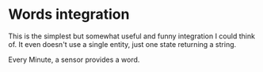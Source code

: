 # Words integration

This is the simplest but somewhat useful and funny integration I could think of. It even doesn't use a single entity, just one state returning a string.

Every Minute, a sensor provides a word.
